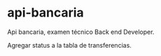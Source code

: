 # api-bancaria
Api bancaria, examen técnico Back end Developer.

Agregar status a la tabla de transferencias. 
